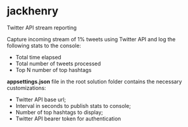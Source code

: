 # jackhenry
Twitter API stream reporting

Capture incoming stream of 1% tweets using Twitter API and log the following stats to the console:
  * Total time elapsed
  * Total number of tweets processed
  * Top N number of top hashtags
  
**appsettings.json** file in the root solution folder contains the necessary customizations:
  * Twitter API base url;
  * Interval in seconds to publish stats to console;
  * Number of top hashtags to display;
  * Twitter API bearer token for authentication
